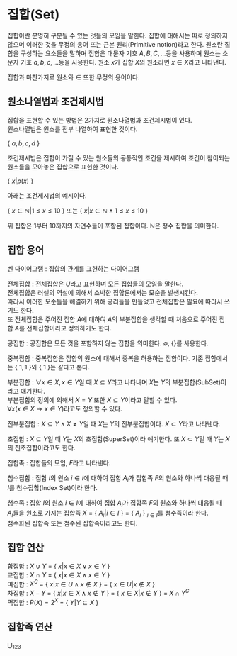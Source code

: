 # 집합(Set)
집합이란 분명히 구분될 수 있는 것들의 모임을 말한다. 집합에 대해서는 따로 정의하지 않으며 이러한 것을 무정의 용어 또는 근본 원리(Primitive notion)라고 한다.
원소란 집합을 구성하는 요소들을 말하며 집합은 대문자 기호 $A, B, C, ...$등을 사용하며 원소는 소문자 기호 $a, b, c, ...$등을 사용한다. 원소 $x$가 집합 $X$의 원소라면 $x ∈ X$라고 나타낸다.  
  
집합과 마찬가지로 원소와 $∈$ 또한 무정의 용어이다.
## 원소나열법과 조건제시법
집합을 표현할 수 있는 방법은 2가지로 원소나열법과 조건제시법이 있다.  
원소나열법은 원소를 전부 나열하여 표현한 것이다.  
  
{ $a, b, c, d$ }  
  
조건제시법은 집합이 가질 수 있는 원소들의 공통적인 조건을 제시하여 조건이 참이되는 원소들을 모아놓은 집합으로 표현한 것이다.  
  
{ $x | p(x)$ }  
  
아래는 조건제시법의 예시이다.  
  
{ $x ∈ \mathbb{N} | 1 ≤ x ≤ 10$ } 또는 { $x | x ∈ \mathbb{N} ∧ 1 ≤ x ≤ 10$ }  
  
위 집합은 1부터 10까지의 자연수들이 포함된 집합이다. $\mathbb{N}$은 정수 집합을 의미한다.  
## 집합 용어
벤 다이어그램 : 집합의 관계를 표현하는 다이어그램  
  
전체집합 : 전체집합은 $U$라고 표현하며 모든 집합들의 모임을 말한다.  
전체집합은 러셀의 역설에 의해서 소박한 집합론에서는 모순을 발생시킨다.  
따라서 이러한 모순들을 해결하기 위해 공리들을 만들었고 전체집합은 필요에 따라서 쓰기도 한다.  
또 전체집합은 주어진 집합 $A$에 대하여 $A$의 부분집합을 생각할 때 처음으로 주어진 집합 $A$를 전체집합이라고 정의하기도 한다.  
  
공집합 : 공집합은 모든 것을 포함하지 않는 집합을 의미한다. $∅$, {}를 사용한다.  
  
중복집합 : 중복집합은 집합의 원소에 대해서 중복을 허용하는 집합이다. 기존 집합에서는 { $1, 1$ }와 { $1$ }는 같다고 본다.  
  
부분집합 : $∀x ∈ X, x ∈ Y$일 때 $X ⊆ Y$라고 나타내며 $X$는 $Y$의 부분집합(SubSet)이라고 얘기한다.  
부분집합의 정의에 의해서 $X = Y$ 또한 $X ⊆ Y$이라고 말할 수 있다.  
$∀x(x ∈ X → x ∈ Y)$라고도 정의할 수 있다.  
  
진부분집합 : $X ⊆ Y ∧ X ≠ Y$일 때 $X$는 $Y$의 진부분집합이다. $X ⊂ Y$라고 나타낸다.  
  
초집합 : $X ⊆ Y$일 때 $Y$는 $X$의 초집합(SuperSet)이라 얘기한다. 또 $X ⊂ Y$일 때 $Y$는 $X$의 진초집합이라고도 한다.  
  
집합족 : 집합들의 모임, $F$라고 나타낸다.  
  
첨수집합 : 집합 $I$의 원소 $i ∈ I$에 대하여 집합 $A_{i}$가 집합족 $F$의 원소와 하나씩 대응될 때 $I$를 첨수집합(Index Set)이라 한다.  
  
첨수족 : 집합 $I$의 원소 $i ∈ I$에 대하여 집합 $A_{i}$가 집합족 $F$의 원소와 하나씩 대응될 때  
$A_{i}$들을 원소로 가지는 집합족 $X$ = { $A_{i} | i ∈ I$ } = { $A_{i}$ } $_{i ∈ I}$를 첨수족이라 한다.  
첨수화된 집합족 또는 첨수된 집합족이라고도 한다.  
## 집합 연산
합집합 : $X$ $∪$ $Y$ = { $x | x ∈ X ∨ x ∈ Y$ }  
교집합 : $X$ $∩$ $Y$ = { $x | x ∈ X ∧ x ∈ Y$ }  
여집합 : $X^{C}$ = { $x | x ∈ U ∧ x ∉ X$ } = { $x ∈ U | x ∉ X$ }  
차집합 : $X - Y$ = { $x | x ∈ X ∧ x ∉ Y$ } = { $x ∈ X | x ∉ Y$ } = $X ∩ Y^{C}$  
멱집합 : $P(X) = 2^{X}$ = { $Y | Y ⊆ X$ }  
## 집합족 연산
$\bigcup_{123}$  